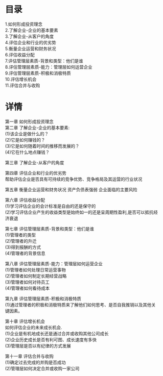 # 目录
1.如何形成投资理念    
2.了解企业-企业的基本要素       
3.了解企业-从客户的角度      
4.评估企业和行业的优劣势      
5.衡量企业运营和财务状况      
6.评估收益分配      
7.评估管理层素质-背景和类型：他们是谁       
8.评估管理层素质-能力：管理层如何运营企业       
9.评估管理层素质-积极和消极特质      
10.评估增长机会     
11.评估合并与收购    

# 详情
第一章 如何形成投资理念   
第二章 了解企业-企业的基本要素:   
  (1)该企业是做什么的？    
  (2)它是如何赚钱的？    
  (3)它是如何随着时间的推移而发展的？    
  (4)它在什么地点赚钱？    

第三章 了解企业-从客户的角度   
  
第四章 评估企业和行业的优劣势   
  帮助评估企业是否具有可持续的竞争优势、竞争格局及其运营的行业状况

第五章 衡量企业运营和财务状况 
  资产负债表强弱
  企业面临的主要风险

第六章 评估收益分配     
  (1)学习评估企业的会计标准是自由的还是保守的   
  (2)学习评估企业产生的收益类型是始终如一的还是呈周期性盈利,是否可以抵抗经济衰退   

第七章 评估管理层素质-背景和类型：他们是谁       
  (1)管理者的类型   
  (2)管理者的升迁   
  (3)得到报酬的方式    
  (4)管理者的背景信息    

第八章 评估管理层素质-能力：管理层如何运营企业     
  (1)管理者如何处理日常运营事物   
  (2)管理者如何制定长期经营战略   
  (3)管理者如何对待员工   
  (4)管理者如何看待成本   

第九章 评估管理层素质-积极和消极特质    
  (1)通过管理者的积极和消极特质来了解他们如何思考、是否自我推销以及其他关键因素。   

第十章 评估增长机会   
  如何评估企业的未来成长机会.    
  (1)企业是有机地成长还是通过合并或收购其他公司成长    
  (2)企业历史成长是否有利可图、成长速度有多快   
  (3)管理层是否以有纪律的方式发展    

第十一章 评估合并与收购    
  (1)确定过去完成的并购是否成功   
  (2)管理层如何决定合并或收购一家公司    


